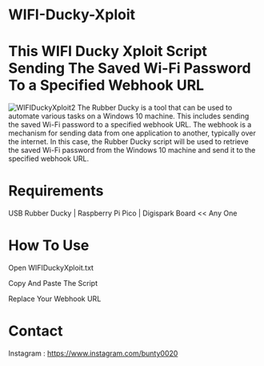 # WIFI-Ducky-Xploit
# This WIFI Ducky Xploit Script Sending The Saved Wi-Fi Password To a Specified Webhook URL
![WIFIDuckyXploit2](https://user-images.githubusercontent.com/74574551/218296821-19f91f65-c6e6-4e83-936a-b3b5a7c34d92.jpg)
The Rubber Ducky is a tool that can be used to automate various tasks on a Windows 10 machine. This includes sending the saved Wi-Fi password to a specified webhook URL. The webhook is a mechanism for sending data from one application to another, typically over the internet. In this case, the Rubber Ducky script will be used to retrieve the saved Wi-Fi password from the Windows 10 machine and send it to the specified webhook URL.
# Requirements 
USB Rubber Ducky | Raspberry Pi Pico | Digispark Board   << Any One
# How To Use
Open WIFIDuckyXploit.txt

Copy And Paste The Script

Replace Your Webhook URL

# Contact
Instagram : https://www.instagram.com/bunty0020
